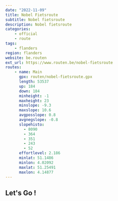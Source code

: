 ```yaml
---
date: "2022-11-09"
title: Nobel Fietsroute
subtitle: Nobel fietsroute
description: Nobel fietsroute
categories:
    - official
    - route
tags:
    - flanders
region: flanders
website: be.routen
ext_url: https://www.routen.be/nobel-fietsroute
routes:
    - name: Main
      gpx: routen/nobel-fietsroute.gpx
      length: 53537
      up: 184
      down: 184
      minheight: -1
      maxheight: 23
      minslope: -9.3
      maxslope: 10.6
      avgposslope: 0.8
      avgnegslope: -0.8
      slopehisto:
        - 8090
        - 364
        - 351
        - 243
        - 52
      effortlevel: 2.186
      minlat: 51.1486
      minlon: 4.02092
      maxlat: 51.25491
      maxlon: 4.14877
---
```


## Let's Go ! 


